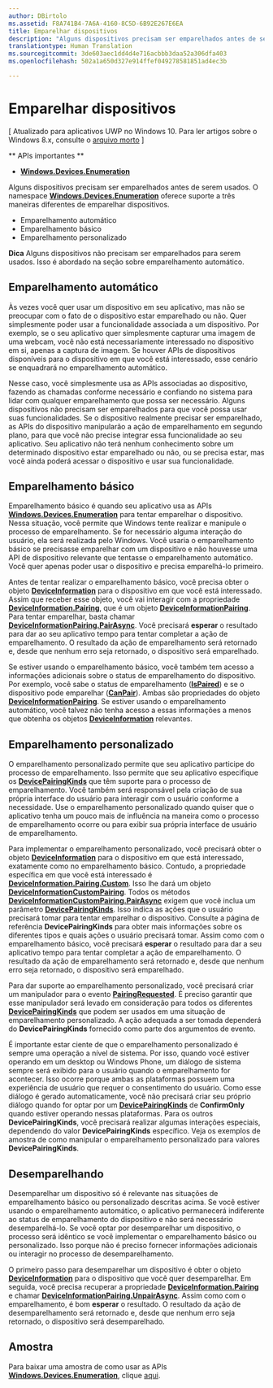```yaml
---
author: DBirtolo
ms.assetid: F8A741B4-7A6A-4160-8C5D-6B92E267E6EA
title: Emparelhar dispositivos
description: "Alguns dispositivos precisam ser emparelhados antes de serem usados. O namespace Windows.Devices.Enumeration oferece suporte a três maneiras diferentes de emparelhar dispositivos."
translationtype: Human Translation
ms.sourcegitcommit: 3de603aec1dd4d4e716acbbb3daa52a306dfa403
ms.openlocfilehash: 502a1a650d327e914ffef049278581851ad4ec3b

---
```

# Emparelhar dispositivos

\[ Atualizado para aplicativos UWP no Windows 10. Para ler artigos sobre o Windows 8.x, consulte o [arquivo morto](http://go.microsoft.com/fwlink/p/?linkid=619132) \]


** APIs importantes **

-   [**Windows.Devices.Enumeration**](https://msdn.microsoft.com/library/windows/apps/BR225459)

Alguns dispositivos precisam ser emparelhados antes de serem usados. O namespace [**Windows.Devices.Enumeration**](https://msdn.microsoft.com/library/windows/apps/BR225459) oferece suporte a três maneiras diferentes de emparelhar dispositivos.

-   Emparelhamento automático
-   Emparelhamento básico
-   Emparelhamento personalizado

**Dica**  Alguns dispositivos não precisam ser emparelhados para serem usados. Isso é abordado na seção sobre emparelhamento automático.

 

## Emparelhamento automático


Às vezes você quer usar um dispositivo em seu aplicativo, mas não se preocupar com o fato de o dispositivo estar emparelhado ou não. Quer simplesmente poder usar a funcionalidade associada a um dispositivo. Por exemplo, se o seu aplicativo quer simplesmente capturar uma imagem de uma webcam, você não está necessariamente interessado no dispositivo em si, apenas a captura de imagem. Se houver APIs de dispositivos disponíveis para o dispositivo em que você está interessado, esse cenário se enquadrará no emparelhamento automático.

Nesse caso, você simplesmente usa as APIs associadas ao dispositivo, fazendo as chamadas conforme necessário e confiando no sistema para lidar com qualquer emparelhamento que possa ser necessário. Alguns dispositivos não precisam ser emparelhados para que você possa usar suas funcionalidades. Se o dispositivo realmente precisar ser emparelhado, as APIs do dispositivo manipularão a ação de emparelhamento em segundo plano, para que você não precise integrar essa funcionalidade ao seu aplicativo. Seu aplicativo não terá nenhum conhecimento sobre um determinado dispositivo estar emparelhado ou não, ou se precisa estar, mas você ainda poderá acessar o dispositivo e usar sua funcionalidade.

## Emparelhamento básico


Emparelhamento básico é quando seu aplicativo usa as APIs [**Windows.Devices.Enumeration**](https://msdn.microsoft.com/library/windows/apps/BR225459) para tentar emparelhar o dispositivo. Nessa situação, você permite que Windows tente realizar e manipule o processo de emparelhamento. Se for necessário alguma interação do usuário, ela será realizada pelo Windows. Você usaria o emparelhamento básico se precisasse emparelhar com um dispositivo e não houvesse uma API de dispositivo relevante que tentasse o emparelhamento automático. Você quer apenas poder usar o dispositivo e precisa emparelhá-lo primeiro.

Antes de tentar realizar o emparelhamento básico, você precisa obter o objeto [**DeviceInformation**](https://msdn.microsoft.com/library/windows/apps/BR225393) para o dispositivo em que você está interessado. Assim que receber esse objeto, você vai interagir com a propriedade [**DeviceInformation.Pairing**](https://msdn.microsoft.com/library/windows/apps/windows.devices.enumeration.deviceinformation.pairing.aspx), que é um objeto [**DeviceInformationPairing**](https://msdn.microsoft.com/library/windows/apps/windows.devices.enumeration.deviceinformation.pairing.aspx). Para tentar emparelhar, basta chamar [**DeviceInformationPairing.PairAsync**](https://msdn.microsoft.com/library/windows/apps/mt608800). Você precisará **esperar** o resultado para dar ao seu aplicativo tempo para tentar completar a ação de emparelhamento. O resultado da ação de emparelhamento será retornado e, desde que nenhum erro seja retornado, o dispositivo será emparelhado.

Se estiver usando o emparelhamento básico, você também tem acesso a informações adicionais sobre o status de emparelhamento do dispositivo. Por exemplo, você sabe o status de emparelhamento ([**IsPaired**](https://msdn.microsoft.com/library/windows/apps/windows.devices.enumeration.deviceinformation.pairing.aspx_ispaired)) e se o dispositivo pode emparelhar ([**CanPair**](https://msdn.microsoft.com/library/windows/apps/windows.devices.enumeration.deviceinformation.pairing.aspx_canpair)). Ambas são propriedades do objeto [**DeviceInformationPairing**](https://msdn.microsoft.com/library/windows/apps/windows.devices.enumeration.deviceinformation.pairing.aspx). Se estiver usando o emparelhamento automático, você talvez não tenha acesso a essas informações a menos que obtenha os objetos [**DeviceInformation**](https://msdn.microsoft.com/library/windows/apps/BR225393) relevantes.

## Emparelhamento personalizado


O emparelhamento personalizado permite que seu aplicativo participe do processo de emparelhamento. Isso permite que seu aplicativo especifique os [**DevicePairingKinds**](https://msdn.microsoft.com/library/windows/apps/Mt608808) que têm suporte para o processo de emparelhamento. Você também será responsável pela criação de sua própria interface do usuário para interagir com o usuário conforme a necessidade. Use o emparelhamento personalizado quando quiser que o aplicativo tenha um pouco mais de influência na maneira como o processo de emparelhamento ocorre ou para exibir sua própria interface de usuário de emparelhamento.

Para implementar o emparelhamento personalizado, você precisará obter o objeto [**DeviceInformation**](https://msdn.microsoft.com/library/windows/apps/BR225393) para o dispositivo em que está interessado, exatamente como no emparelhamento básico. Contudo, a propriedade específica em que você está interessado é [**DeviceInformation.Pairing.Custom**](https://msdn.microsoft.com/library/windows/apps/windows.devices.enumeration.deviceinformationpairing.custom.aspx). Isso lhe dará um objeto [**DeviceInformationCustomPairing**](https://msdn.microsoft.com/library/windows/apps/windows.devices.enumeration.deviceinformationcustompairing.aspx). Todos os métodos [**DeviceInformationCustomPairing.PairAsync**](https://msdn.microsoft.com/library/windows/apps/windows.devices.enumeration.deviceinformationcustompairing.pairasync.aspx) exigem que você inclua um parâmetro [**DevicePairingKinds**](https://msdn.microsoft.com/library/windows/apps/Mt608808). Isso indica as ações que o usuário precisará tomar para tentar emparelhar o dispositivo. Consulte a página de referência **DevicePairingKinds** para obter mais informações sobre os diferentes tipos e quais ações o usuário precisará tomar. Assim como com o emparelhamento básico, você precisará **esperar** o resultado para dar a seu aplicativo tempo para tentar completar a ação de emparelhamento. O resultado da ação de emparelhamento será retornado e, desde que nenhum erro seja retornado, o dispositivo será emparelhado.

Para dar suporte ao emparelhamento personalizado, você precisará criar um manipulador para o evento [**PairingRequested**](https://msdn.microsoft.com/library/windows/apps/windows.devices.enumeration.deviceinformationcustompairing.pairingrequested.aspx). É preciso garantir que esse manipulador será levado em consideração para todos os diferentes [**DevicePairingKinds**](https://msdn.microsoft.com/library/windows/apps/Mt608808) que podem ser usados em uma situação de emparelhamento personalizado. A ação adequada a ser tomada dependerá do **DevicePairingKinds** fornecido como parte dos argumentos de evento.

É importante estar ciente de que o emparelhamento personalizado é sempre uma operação a nível de sistema. Por isso, quando você estiver operando em um desktop ou Windows Phone, um diálogo de sistema sempre será exibido para o usuário quando o emparelhamento for acontecer. Isso ocorre porque ambas as plataformas possuem uma experiência de usuário que requer o consentimento do usuário. Como esse diálogo é gerado automaticamente, você não precisará criar seu próprio diálogo quando for optar por um [**DevicePairingKinds**](https://msdn.microsoft.com/library/windows/apps/Mt608808) de **ConfirmOnly** quando estiver operando nessas plataformas. Para os outros **DevicePairingKinds**, você precisará realizar algumas interações especiais, dependendo do valor **DevicePairingKinds** específico. Veja os exemplos de amostra de como manipular o emparelhamento personalizado para valores **DevicePairingKinds**.

## Desemparelhando


Desemparelhar um dispositivo só é relevante nas situações de emparelhamento básico ou personalizado descritas acima. Se você estiver usando o emparelhamento automático, o aplicativo permanecerá indiferente ao status de emparelhamento do dispositivo e não será necessário desemparelhá-lo. Se você optar por desemparelhar um dispositivo, o processo será idêntico se você implementar o emparelhamento básico ou personalizado. Isso porque não é preciso fornecer informações adicionais ou interagir no processo de desemparelhamento.

O primeiro passo para desemparelhar um dispositivo é obter o objeto [**DeviceInformation**](https://msdn.microsoft.com/library/windows/apps/BR225393) para o dispositivo que você quer desemparelhar. Em seguida, você precisa recuperar a propriedade [**DeviceInformation.Pairing**](https://msdn.microsoft.com/library/windows/apps/windows.devices.enumeration.deviceinformation.pairing.aspx) e chamar [**DeviceInformationPairing.UnpairAsync**](https://msdn.microsoft.com/library/windows/apps/windows.devices.enumeration.deviceinformationpairing.unpairasync). Assim como com o emparelhamento, é bom **esperar** o resultado. O resultado da ação de desemparelhamento será retornado e, desde que nenhum erro seja retornado, o dispositivo será desemparelhado.

## Amostra


Para baixar uma amostra de como usar as APIs [**Windows.Devices.Enumeration**](https://msdn.microsoft.com/library/windows/apps/BR225459), clique [aqui](http://go.microsoft.com/fwlink/?LinkID=620536).

 

 







<!--HONumber=Aug16_HO3-->


